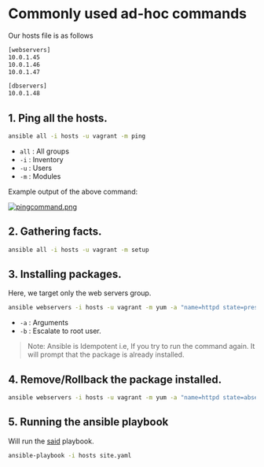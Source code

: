 # Commonly used ad-hoc commands

Our hosts file is as follows

```bash
[webservers]
10.0.1.45
10.0.1.46
10.0.1.47

[dbservers]
10.0.1.48
```


## 1. Ping all the hosts. 

```bash
ansible all -i hosts -u vagrant -m ping
```

* `all` : All groups
* `-i` : Inventory
* `-u` : Users
* `-m` : Modules

Example output of the above command:

[![pingcommand.png](https://i.postimg.cc/j5BZpgYs/pingcommand.png)](https://postimg.cc/0MdYmCN3 "pingcommand.png")

## 2. Gathering facts.

```bash
ansible all -i hosts -u vagrant -m setup
```

## 3. Installing packages.

Here, we target only the web servers group.

```bash
ansible webservers -i hosts -u vagrant -m yum -a "name=httpd state=present" -b
```
* `-a` : Arguments
* `-b` : Escalate to root user.

> Note: Ansible is Idempotent i.e, If you try to run the command again. It will prompt that the package is already installed.

## 4. Remove/Rollback the package installed.

```bash
ansible webservers -i hosts -u vagrant -m yum -a "name=httpd state=absent" -b
```
## 5. Running the ansible playbook

Will run the [said](https://github.com/apekshatrivedi/AnsibleBigDataAutomation/blob/AnsibleBasics/Example1/site.yaml "Example1") playbook.

```bash
ansible-playbook -i hosts site.yaml
```